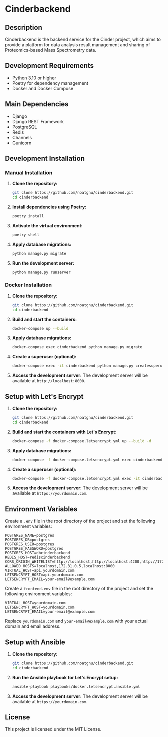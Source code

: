 # Cinderbackend

## Description
Cinderbackend is the backend service for the Cinder project, which aims to provide a platform for data analysis result management and sharing of Proteomics-based Mass Spectrometry data.

## Development Requirements
- Python 3.10 or higher
- Poetry for dependency management
- Docker and Docker Compose

## Main Dependencies
- Django
- Django REST Framework
- PostgreSQL
- Redis
- Channels
- Gunicorn

## Development Installation

### Manual Installation

1. **Clone the repository:**
    ```sh
    git clone https://github.com/noatgnu/cinderbackend.git
    cd cinderbackend
    ```

2. **Install dependencies using Poetry:**
    ```sh
    poetry install
    ```

3. **Activate the virtual environment:**
    ```sh
    poetry shell
    ```

4. **Apply database migrations:**
    ```sh
    python manage.py migrate
    ```

5. **Run the development server:**
    ```sh
    python manage.py runserver
    ```

### Docker Installation

1. **Clone the repository:**
    ```sh
    git clone https://github.com/noatgnu/cinderbackend.git
    cd cinderbackend
    ```

2. **Build and start the containers:**
    ```sh
    docker-compose up --build
    ```

3. **Apply database migrations:**
    ```sh
    docker-compose exec cinderbackend python manage.py migrate
    ```

4. **Create a superuser (optional):**
    ```sh
    docker-compose exec -it cinderbackend python manage.py createsuperuser
    ```

5. **Access the development server:**
    The development server will be available at `http://localhost:8000`.

## Setup with Let's Encrypt

1. **Clone the repository:**
    ```sh
    git clone https://github.com/noatgnu/cinderbackend.git
    cd cinderbackend
    ```

2. **Build and start the containers with Let's Encrypt:**
    ```sh
    docker-compose -f docker-compose.letsencrypt.yml up --build -d
    ```

3. **Apply database migrations:**
    ```sh
    docker-compose -f docker-compose.letsencrypt.yml exec cinderbackend python manage.py migrate
    ```

4. **Create a superuser (optional):**
    ```sh
    docker-compose -f docker-compose.letsencrypt.yml exec -it cinderbackend python manage.py createsuperuser
    ```

5. **Access the development server:**
    The development server will be available at `https://yourdomain.com`.

## Environment Variables

Create a `.env` file in the root directory of the project and set the following environment variables:

```env
POSTGRES_NAME=postgres
POSTGRES_DB=postgres
POSTGRES_USER=postgres
POSTGRES_PASSWORD=postgres
POSTGRES_HOST=dbcinderbackend
REDIS_HOST=rediscinderbackend
CORS_ORIGIN_WHITELIST=http://localhost,http://localhost:4200,http://172.31.0.5
ALLOWED_HOSTS=localhost,172.31.0.5,localhost:8000
VIRTUAL_HOST=api.yourdomain.com
LETSENCRYPT_HOST=api.yourdomain.com
LETSENCRYPT_EMAIL=your-email@example.com
```

Create a `frontend.env` file in the root directory of the project and set the following environment variables:

```env
VIRTUAL_HOST=yourdomain.com
LETSENCRYPT_HOST=yourdomain.com
LETSENCRYPT_EMAIL=your-email@example.com
```

Replace `yourdomain.com` and `your-email@example.com` with your actual domain and email address.

## Setup with Ansible

1. **Clone the repository:**
    ```sh
    git clone https://github.com/noatgnu/cinderbackend.git
    cd cinderbackend
    ```

2. **Run the Ansible playbook for Let's Encrypt setup:**
    ```sh
    ansible-playbook playbooks/docker.letsencrypt.ansible.yml
    ```

3. **Access the development server:**
    The development server will be available at `https://yourdomain.com`.

## License
This project is licensed under the MIT License.
